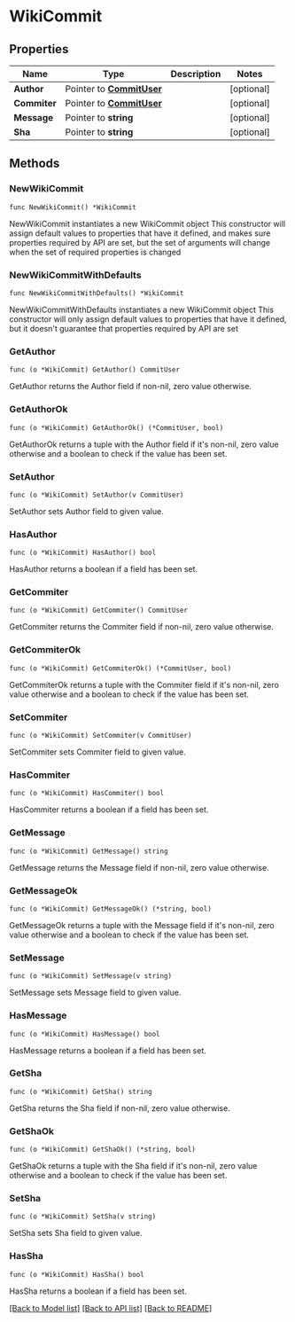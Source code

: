 # WikiCommit

## Properties

Name | Type | Description | Notes
------------ | ------------- | ------------- | -------------
**Author** | Pointer to [**CommitUser**](CommitUser.md) |  | [optional] 
**Commiter** | Pointer to [**CommitUser**](CommitUser.md) |  | [optional] 
**Message** | Pointer to **string** |  | [optional] 
**Sha** | Pointer to **string** |  | [optional] 

## Methods

### NewWikiCommit

`func NewWikiCommit() *WikiCommit`

NewWikiCommit instantiates a new WikiCommit object
This constructor will assign default values to properties that have it defined,
and makes sure properties required by API are set, but the set of arguments
will change when the set of required properties is changed

### NewWikiCommitWithDefaults

`func NewWikiCommitWithDefaults() *WikiCommit`

NewWikiCommitWithDefaults instantiates a new WikiCommit object
This constructor will only assign default values to properties that have it defined,
but it doesn't guarantee that properties required by API are set

### GetAuthor

`func (o *WikiCommit) GetAuthor() CommitUser`

GetAuthor returns the Author field if non-nil, zero value otherwise.

### GetAuthorOk

`func (o *WikiCommit) GetAuthorOk() (*CommitUser, bool)`

GetAuthorOk returns a tuple with the Author field if it's non-nil, zero value otherwise
and a boolean to check if the value has been set.

### SetAuthor

`func (o *WikiCommit) SetAuthor(v CommitUser)`

SetAuthor sets Author field to given value.

### HasAuthor

`func (o *WikiCommit) HasAuthor() bool`

HasAuthor returns a boolean if a field has been set.

### GetCommiter

`func (o *WikiCommit) GetCommiter() CommitUser`

GetCommiter returns the Commiter field if non-nil, zero value otherwise.

### GetCommiterOk

`func (o *WikiCommit) GetCommiterOk() (*CommitUser, bool)`

GetCommiterOk returns a tuple with the Commiter field if it's non-nil, zero value otherwise
and a boolean to check if the value has been set.

### SetCommiter

`func (o *WikiCommit) SetCommiter(v CommitUser)`

SetCommiter sets Commiter field to given value.

### HasCommiter

`func (o *WikiCommit) HasCommiter() bool`

HasCommiter returns a boolean if a field has been set.

### GetMessage

`func (o *WikiCommit) GetMessage() string`

GetMessage returns the Message field if non-nil, zero value otherwise.

### GetMessageOk

`func (o *WikiCommit) GetMessageOk() (*string, bool)`

GetMessageOk returns a tuple with the Message field if it's non-nil, zero value otherwise
and a boolean to check if the value has been set.

### SetMessage

`func (o *WikiCommit) SetMessage(v string)`

SetMessage sets Message field to given value.

### HasMessage

`func (o *WikiCommit) HasMessage() bool`

HasMessage returns a boolean if a field has been set.

### GetSha

`func (o *WikiCommit) GetSha() string`

GetSha returns the Sha field if non-nil, zero value otherwise.

### GetShaOk

`func (o *WikiCommit) GetShaOk() (*string, bool)`

GetShaOk returns a tuple with the Sha field if it's non-nil, zero value otherwise
and a boolean to check if the value has been set.

### SetSha

`func (o *WikiCommit) SetSha(v string)`

SetSha sets Sha field to given value.

### HasSha

`func (o *WikiCommit) HasSha() bool`

HasSha returns a boolean if a field has been set.


[[Back to Model list]](../README.md#documentation-for-models) [[Back to API list]](../README.md#documentation-for-api-endpoints) [[Back to README]](../README.md)


